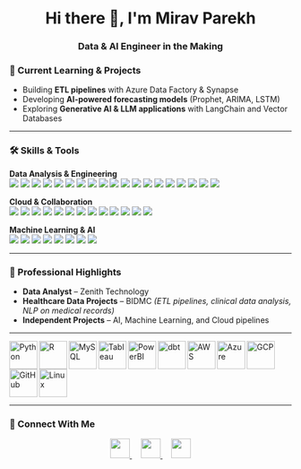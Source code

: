 # <h1 align="center">Hi there 👋, I'm Mirav Parekh</h1>

<h3 align="center">
  Data & AI Engineer in the Making
</h3>

### 🚀 Current Learning & Projects
- Building **ETL pipelines** with Azure Data Factory & Synapse  
- Developing **AI-powered forecasting models** (Prophet, ARIMA, LSTM)  
- Exploring **Generative AI & LLM applications** with LangChain and Vector Databases  

---


### 🛠 Skills & Tools

**Data Analysis & Engineering**  
<img src="https://img.shields.io/badge/Python-blue"/> 
<img src="https://img.shields.io/badge/Pandas-blue"/> 
<img src="https://img.shields.io/badge/NumPy-blue"/> 
<img src="https://img.shields.io/badge/SciPy-blue"/> 
<img src="https://img.shields.io/badge/Seaborn-blue"/> 
<img src="https://img.shields.io/badge/R-blue"/> 
<img src="https://img.shields.io/badge/SQL-blue"/> 
<img src="https://img.shields.io/badge/MySQL-blue"/> 
<img src="https://img.shields.io/badge/PostgreSQL-blue"/> 
<img src="https://img.shields.io/badge/Snowflake-blue"/> 
<img src="https://img.shields.io/badge/Excel-blue"/> 
<img src="https://img.shields.io/badge/ETL-blue"/> 
<img src="https://img.shields.io/badge/Alteryx-blue"/> 
<img src="https://img.shields.io/badge/dbt-blue"/> 
<img src="https://img.shields.io/badge/Airflow-blue"/> 
<img src="https://img.shields.io/badge/PowerBI-blue"/> 
<img src="https://img.shields.io/badge/Tableau-blue"/> 
<img src="https://img.shields.io/badge/Data_Storytelling-blue"/> 
<img src="https://img.shields.io/badge/HIPAA-blue"/>

**Cloud & Collaboration**  
<img src="https://img.shields.io/badge/Azure-blue"/> 
<img src="https://img.shields.io/badge/Data_Factory-blue"/> 
<img src="https://img.shields.io/badge/Synapse-blue"/> 
<img src="https://img.shields.io/badge/AWS-blue"/> 
<img src="https://img.shields.io/badge/S3-blue"/> 
<img src="https://img.shields.io/badge/RDS-blue"/> 
<img src="https://img.shields.io/badge/Git-blue"/> 
<img src="https://img.shields.io/badge/GitHub-blue"/> 
<img src="https://img.shields.io/badge/Jira-blue"/> 
<img src="https://img.shields.io/badge/Agile-blue"/> 
<img src="https://img.shields.io/badge/Scrum-blue"/> 
<img src="https://img.shields.io/badge/PowerAutomate-blue"/> 
<img src="https://img.shields.io/badge/PowerApps-blue"/>

**Machine Learning & AI**  
<img src="https://img.shields.io/badge/Scikit-learn-blue"/> 
<img src="https://img.shields.io/badge/Statsmodels-blue"/> 
<img src="https://img.shields.io/badge/Time-Series-blue"/> 
<img src="https://img.shields.io/badge/ARIMA-blue"/> 
<img src="https://img.shields.io/badge/LSTM-blue"/> 
<img src="https://img.shields.io/badge/Prophet-blue"/> 
<img src="https://img.shields.io/badge/Generative_AI-blue"/> 
<img src="https://img.shields.io/badge/Optimization-blue"/>

---

### 🌟 Professional Highlights
- **Data Analyst** – Zenith Technology   
- **Healthcare Data Projects** – BIDMC *(ETL pipelines, clinical data analysis, NLP on medical records)*  
- **Independent Projects** – AI, Machine Learning, and Cloud pipelines  

---



<img align="left" src="https://cdn.jsdelivr.net/gh/devicons/devicon/icons/python/python-original.svg" alt="Python" width="50" height="50"/>
<img align="left" src="https://cdn.jsdelivr.net/gh/devicons/devicon/icons/r/r-original.svg" alt="R" width="50" height="50"/>
<img align="left" src="https://cdn.jsdelivr.net/gh/devicons/devicon/icons/mysql/mysql-original.svg" alt="MySQL" width="50" height="50"/>
<img align="left" src="https://cdn.jsdelivr.net/gh/simple-icons/simple-icons/icons/tableau.svg" alt="Tableau" width="50" height="50"/>
<img align="left" src="https://img.shields.io/badge/PowerBI-F2C811?style=flat&logo=microsoft-powerbi&logoColor=white" alt="PowerBI" width="50" height="50"/>
<img align="left" src="https://img.shields.io/badge/dbt-FF7E5F?style=flat&logo=dbt&logoColor=white" alt="dbt" width="50" height="50"/>
<img align="left" src="https://img.shields.io/badge/AWS-232F3E?style=flat&logo=amazon-aws&logoColor=white" alt="AWS" width="50" height="50"/>
<img align="left" src="https://cdn.jsdelivr.net/gh/devicons/devicon/icons/azure/azure-original.svg" alt="Azure" width="50" height="50"/>
<img align="left" src="https://cdn.jsdelivr.net/gh/devicons/devicon/icons/googlecloud/googlecloud-original.svg" alt="GCP" width="50" height="50"/>
<img align="left" src="https://cdn.jsdelivr.net/gh/devicons/devicon/icons/github/github-original.svg" alt="GitHub" width="50" height="50"/>
<img align="left" src="https://cdn.jsdelivr.net/gh/devicons/devicon/icons/linux/linux-original.svg" alt="Linux" width="50" height="50"/>


<br clear="both"/>

---

### 🤝 Connect With Me
<p align="center">
  <a href="https://www.linkedin.com/in/miravp" target="_blank">
    <img src="https://cdn.jsdelivr.net/gh/devicons/devicon/icons/linkedin/linkedin-original.svg" width="35" height="35"/>
  </a>
  &nbsp;&nbsp;&nbsp;
  <a href="mailto:miravparekhedu@gmail.com" target="_blank">
    <img src="https://img.icons8.com/ios-filled/50/000000/gmail.png" width="35" height="35"/>
  </a>
  &nbsp;&nbsp;&nbsp;
  <a href="https://github.com/miravparekh" target="_blank">
    <img src="https://cdn.jsdelivr.net/gh/devicons/devicon/icons/github/github-original.svg" width="35" height="35"/>
  </a>
</p>

